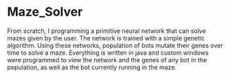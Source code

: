 # Maze_Solver

From scratch, I programming a primitive neural network that can solve mazes given by the user. The network is trained with a simple genetic algorithm. Using these networks, population of bots mutate their genes over time to solve a maze. Everything is written in java and custom windows were programmed to view the network and the genes of any bot in the population, as well as the bot currently running in the maze.
